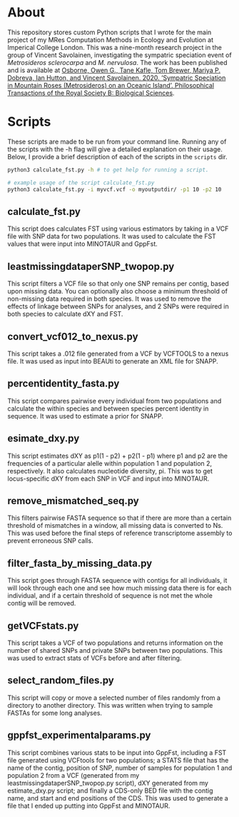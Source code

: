 
# About
This repository stores custom Python scripts that I wrote for the main project of my MRes Computation Methods in Ecology and Evolution at Imperical College London. This was a nine-month research project in the group of Vincent Savolainen, investigating the sympatric speciation event of _Metrosideros sclerocarpa_ and _M. nervulosa_. The work has been published and is available at [Osborne, Owen G., Tane Kafle, Tom Brewer, Mariya P. Dobreva, Ian Hutton, and Vincent Savolainen. 2020. ‘Sympatric Speciation in Mountain Roses (Metrosideros) on an Oceanic Island’. Philosophical Transactions of the Royal Society B: Biological Sciences](https://doi.org/10.1098/rstb.2019.0542).


# Scripts
These scripts are made to be run from your command line. Running any of the scripts with the -h flag will give a detailed explanation on their usage. Below, I provide a brief description of each of the scripts in the `scripts` dir.

```bash
python3 calculate_fst.py -h # to get help for running a script.

# example usage of the script calculate_fst.py
python3 calculate_fst.py -i myvcf.vcf -o myoutputdir/ -p1 10 -p2 10 

```

## calculate_fst.py
This script does calculates FST using various estimators by taking in a VCF file with SNP data for two populations.
It was used to calculate the FST values that were input into MINOTAUR and GppFst.
## leastmissingdataperSNP_twopop.py
This script filters a VCF file so that only one SNP remains per contig, based upon missing data. You can optionally also choose a minimum threshold of non-missing data required in both species.
It was used to remove the effects of linkage between SNPs for analyses, and 2 SNPs were required in both species to calculate dXY and FST.
## convert_vcf012_to_nexus.py
This script takes a .012 file generated from a VCF by VCFTOOLS to a nexus file.
It was used as input into BEAUti to generate an XML file for SNAPP.
## percentidentity_fasta.py
This script compares pairwise every individual from two populations and calculate the within species and between species percent identity in sequence.
It was used to estimate a prior for SNAPP.
## esimate_dxy.py
This script estimates dXY as p1(1 - p2) + p2(1 - p1) where p1 and p2 are the frequencies of a particular alelle within population 1 and population 2, respectively. It also calculates nucleotide diversity, pi.
This was to get locus-specific dXY from each SNP in VCF and input into MINOTAUR.
## remove_mismatched_seq.py
This filters pairwise FASTA sequence so that if there are more than a certain threshold of mismatches in a window, all missing data is converted to Ns.
This was used before the final steps of reference transcriptome assembly to prevent erroneous SNP calls.
## filter_fasta_by_missing_data.py
This script goes through FASTA sequence with contigs for all individuals, it will look through each one and see how much missing data there is for each individual, and if a certain threshold of sequence is not met the whole contig will be removed.
## getVCFstats.py
This script takes a VCF of two populations and returns information on the number of shared SNPs and private SNPs between two populations.
This was used to extract stats of VCFs before and after filtering.			
## select_random_files.py
This script will copy or move a selected number of files randomly from a directory to another directory.
This was written when trying to sample FASTAs for some long analyses.
## gppfst_experimentalparams.py
This script combines various stats to be input into GppFst, including a FST file generated using VCFtools for two populations; a STATS file that has the name of the contig, position of SNP, number of samples for population 1 and population 2 from a VCF (generated from my leastmissingdataperSNP_twopop.py script), dXY generated from my estimate_dxy.py script;  and finally a CDS-only BED file with the contig name, and start and end positions of the CDS.
This was used to generate a file that I ended up putting into GppFst and MINOTAUR.


